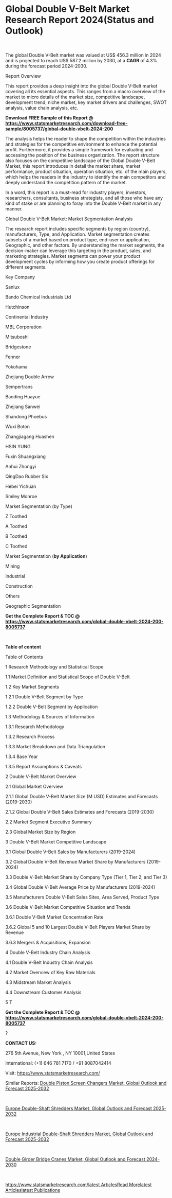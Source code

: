 <h1>Global Double V-Belt Market Research Report 2024(Status and Outlook)</h1><br/><p>The global Double V-Belt market was valued at US$ 456.3 million in 2024 and is projected to reach US$ 587.2 million by 2030, at a <strong>CAGR</strong> of 4.3% during the forecast period 2024-2030.</p>
 
 
 
 <p>Report Overview</p>
 
 
 
 <p>This report provides a deep insight into the global Double V-Belt market covering all its essential aspects. This ranges from a macro overview of the market to micro details of the market size, competitive landscape, development trend, niche market, key market drivers and challenges, SWOT analysis, value chain analysis, etc.</p>
 
 
 
 <p><strong>Download FREE Sample of this Report @ <a href="https://www.statsmarketresearch.com/download-free-sample/8005737/global-double-vbelt-2024-200">https://www.statsmarketresearch.com/download-free-sample/8005737/global-double-vbelt-2024-200</a></strong></p>
 
 
 
 <p>The analysis helps the reader to shape the competition within the industries and strategies for the competitive environment to enhance the potential profit. Furthermore, it provides a simple framework for evaluating and accessing the position of the business organization. The report structure also focuses on the competitive landscape of the Global Double V-Belt Market, this report introduces in detail the market share, market performance, product situation, operation situation, etc. of the main players, which helps the readers in the industry to identify the main competitors and deeply understand the competition pattern of the market.</p>
 
 
 
 <p>In a word, this report is a must-read for industry players, investors, researchers, consultants, business strategists, and all those who have any kind of stake or are planning to foray into the Double V-Belt market in any manner.</p>
 
 
 
 <p>Global Double V-Belt Market: Market Segmentation Analysis</p>
 
 
 
 <p>The research report includes specific segments by region (country), manufacturers, Type, and Application. Market segmentation creates subsets of a market based on product type, end-user or application, Geographic, and other factors. By understanding the market segments, the decision-maker can leverage this targeting in the product, sales, and marketing strategies. Market segments can power your product development cycles by informing how you create product offerings for different segments.</p>
 
 
 
 <p>Key Company</p>
 
 
 
 <p>Sanlux</p>
 
 
 
 <p>Bando Chemical Industrials Ltd</p>
 
 
 
 <p>Hutchinson</p>
 
 
 
 <p>Continental Industry</p>
 
 
 
 <p>MBL Corporation</p>
 
 
 
 <p>Mitsuboshi</p>
 
 
 
 <p>Bridgestone</p>
 
 
 
 <p>Fenner</p>
 
 
 
 <p>Yokohama</p>
 
 
 
 <p>Zhejiang Double Arrow</p>
 
 
 
 <p>Sempertrans</p>
 
 
 
 <p>Baoding Huayue</p>
 
 
 
 <p>Zhejiang Sanwei</p>
 
 
 
 <p>Shandong Phoebus</p>
 
 
 
 <p>Wuxi Boton</p>
 
 
 
 <p>Zhangjiagang Huashen</p>
 
 
 
 <p>HSIN YUNG</p>
 
 
 
 <p>Fuxin Shuangxiang</p>
 
 
 
 <p>Anhui Zhongyi</p>
 
 
 
 <p>QingDao Rubber Six</p>
 
 
 
 <p>Hebei Yichuan</p>
 
 
 
 <p>Smiley Monroe</p>
 
 
 
 <p>Market Segmentation (by Type)</p>
 
 
 
 <p>Z Toothed</p>
 
 
 
 <p>A Toothed</p>
 
 
 
 <p>B Toothed</p>
 
 
 
 <p>C Toothed</p>
 
 
 
 <p>Market Segmentation (<strong>by Application</strong>)</p>
 
 
 
 <p>Mining</p>
 
 
 
 <p>Industrial</p>
 
 
 
 <p>Construction</p>
 
 
 
 <p>Others</p>
 
 
 
 <p>Geographic Segmentation</p>
 
 
 
 <div><b>Get the Complete Report & TOC @ <a href="https://www.statsmarketresearch.com/global-double-vbelt-2024-200-8005737">https://www.statsmarketresearch.com/global-double-vbelt-2024-200-8005737</a></b></div>
 
 
 
 <p><br />
 
 <b>Table of content</b></p>
 
 
 
 <p>Table of Contents<br />
 
 1 Research Methodology and Statistical Scope<br />
 
 1.1 Market Definition and Statistical Scope of Double V-Belt<br />
 
 1.2 Key Market Segments<br />
 
 1.2.1 Double V-Belt Segment by Type<br />
 
 1.2.2 Double V-Belt Segment by Application<br />
 
 1.3 Methodology & Sources of Information<br />
 
 1.3.1 Research Methodology<br />
 
 1.3.2 Research Process<br />
 
 1.3.3 Market Breakdown and Data Triangulation<br />
 
 1.3.4 Base Year<br />
 
 1.3.5 Report Assumptions & Caveats<br />
 
 2 Double V-Belt Market Overview<br />
 
 2.1 Global Market Overview<br />
 
 2.1.1 Global Double V-Belt Market Size (M USD) Estimates and Forecasts (2019-2030)<br />
 
 2.1.2 Global Double V-Belt Sales Estimates and Forecasts (2019-2030)<br />
 
 2.2 Market Segment Executive Summary<br />
 
 2.3 Global Market Size by Region<br />
 
 3 Double V-Belt Market Competitive Landscape<br />
 
 3.1 Global Double V-Belt Sales by Manufacturers (2019-2024)<br />
 
 3.2 Global Double V-Belt Revenue Market Share by Manufacturers (2019-2024)<br />
 
 3.3 Double V-Belt Market Share by Company Type (Tier 1, Tier 2, and Tier 3)<br />
 
 3.4 Global Double V-Belt Average Price by Manufacturers (2019-2024)<br />
 
 3.5 Manufacturers Double V-Belt Sales Sites, Area Served, Product Type<br />
 
 3.6 Double V-Belt Market Competitive Situation and Trends<br />
 
 3.6.1 Double V-Belt Market Concentration Rate<br />
 
 3.6.2 Global 5 and 10 Largest Double V-Belt Players Market Share by Revenue<br />
 
 3.6.3 Mergers & Acquisitions, Expansion<br />
 
 4 Double V-Belt Industry Chain Analysis<br />
 
 4.1 Double V-Belt Industry Chain Analysis<br />
 
 4.2 Market Overview of Key Raw Materials<br />
 
 4.3 Midstream Market Analysis<br />
 
 4.4 Downstream Customer Analysis<br />
 
 5 T</p>
 
 
 
 <div><b>Get the Complete Report & TOC @ <a href="https://www.statsmarketresearch.com/global-double-vbelt-2024-200-8005737">https://www.statsmarketresearch.com/global-double-vbelt-2024-200-8005737</a></b></div>
 
 
 
 <p>? </p>
 
 
 
 <p><b>CONTACT US:</b><br />
 
 276 5th Avenue, New York , NY 10001,United States<br />
 
 International: (+1) 646 781 7170 / +91 8087042414<br />
 
 Visit: <a href="https://www.statsmarketresearch.com/">https://www.statsmarketresearch.com/</a><br />
 
 Similar Reports: <a href="https://www.statsmarketresearch.com/global-double-vbelt-2024-200-8005737">Double Piston Screen Changers Market, Global Outlook and Forecast 2025-2032</a><br />
 
 <br />
 
 <a href="https://www.statsmarketresearch.com/global-double-vbelt-2024-200-8005737">Europe Double-Shaft Shredders Market, Global Outlook and Forecast 2025-2032</a><br />
 
 <br />
 
 <a href="https://www.statsmarketresearch.com/global-double-vbelt-2024-200-8005737">Europe Industrial Double-Shaft Shredders Market, Global Outlook and Forecast 2025-2032</a><br />
 
 <br />
 
 <a href="https://www.statsmarketresearch.com/global-double-vbelt-2024-200-8005737">Double Girder Bridge Cranes Market, Global Outlook and Forecast 2024-2030</a><br />
 
 <br />
 
 <a href="https://gyeongbokgung.com">https://www.statsmarketresearch.com/</a><a href="https://hallyeomaritime.com">latest Articles</a><a href="https://jingwansa.com">Read More</a><a href="https://nguoiviet.jp/">latest Articles</a><a href="https://www.intelmarketresearch.com/">latest Publications</a></p>